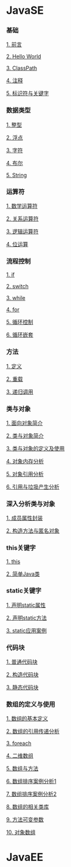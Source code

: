 # JavaSE
### 基础
[1. 前言](https://github.com/hjj5258/Java/blob/master/JavaSE/01.%E5%89%8D%E8%A8%80.md)

[2. Hello World](https://github.com/hjj5258/Java/blob/master/JavaSE/02.HelloWorld.md)

[3. ClassPath](https://github.com/hjj5258/Java/blob/master/JavaSE/03.CLASSPATH.md)

[4. 注释](https://github.com/hjj5258/Java/blob/master/JavaSE/04.%E6%B3%A8%E9%87%8A.md)

[5. 标识符与关键字](https://github.com/hjj5258/Java/blob/master/JavaSE/05.%E6%A0%87%E8%AF%86%E7%AC%A6%E4%B8%8E%E5%85%B3%E9%94%AE%E5%AD%97.md)

### 数据类型
[1. 整型](https://github.com/hjj5258/Java/blob/master/JavaSE/06.%E6%95%B4%E5%9E%8B.md)

[2. 浮点](https://github.com/hjj5258/Java/blob/master/JavaSE/07.%E6%B5%AE%E7%82%B9%E5%9E%8B.md)

[3. 字符](https://github.com/hjj5258/Java/blob/master/JavaSE/08.%E5%AD%97%E7%AC%A6%E5%9E%8B.md)

[4. 布尔](https://github.com/hjj5258/Java/blob/master/JavaSE/09.%E5%B8%83%E5%B0%94%E5%9E%8B.md)

[5. String](https://github.com/hjj5258/Java/blob/master/JavaSE/10.String%E5%AD%97%E7%AC%A6%E4%B8%B2.md)

### 运算符
[1. 数学运算符](https://github.com/hjj5258/Java/blob/master/JavaSE/11.%E6%95%B0%E5%AD%A6%E8%BF%90%E7%AE%97%E7%AC%A6.md)

[2. 关系运算符](https://github.com/hjj5258/Java/blob/master/JavaSE/12.%E5%85%B3%E7%B3%BB%E8%BF%90%E7%AE%97%E7%AC%A6.md)

[3. 逻辑运算符](https://github.com/hjj5258/Java/blob/master/JavaSE/13.%E9%80%BB%E8%BE%91%E8%BF%90%E7%AE%97%E7%AC%A6.md)

[4. 位运算](https://github.com/hjj5258/Java/blob/master/JavaSE/14.%E4%BD%8D%E8%BF%90%E7%AE%97%E7%AC%A6.md)

### 流程控制
[1. if](https://github.com/hjj5258/Java/blob/master/JavaSE/15.if.md)

[2. switch](https://github.com/hjj5258/Java/blob/master/JavaSE/16.switch.md)

[3. while](https://github.com/hjj5258/Java/blob/master/JavaSE/17.while%E5%BE%AA%E7%8E%AF.md)

[4. for](https://github.com/hjj5258/Java/blob/master/JavaSE/18.for%E5%BE%AA%E7%8E%AF.md)

[5. 循环控制](https://github.com/hjj5258/Java/blob/master/JavaSE/19.%E5%BE%AA%E7%8E%AF%E6%8E%A7%E5%88%B6.md)

[6. 循环嵌套](https://github.com/hjj5258/Java/blob/master/JavaSE/20.%E5%BE%AA%E7%8E%AF%E5%B5%8C%E5%A5%97.md)

### 方法
[1. 定义](https://github.com/hjj5258/Java/blob/master/JavaSE/21.%E6%96%B9%E6%B3%95%E5%AE%9A%E4%B9%89.md)

[2. 重载](https://github.com/hjj5258/Java/blob/master/JavaSE/22.%E6%96%B9%E6%B3%95%E9%87%8D%E8%BD%BD.md)

[3. 递归调用](https://github.com/hjj5258/Java/blob/master/JavaSE/23.%E9%80%92%E5%BD%92%E8%B0%83%E7%94%A8.md)

### 类与对象
[1. 面向对象简介](https://github.com/hjj5258/Java/blob/master/JavaSE/24.%E9%9D%A2%E5%90%91%E5%AF%B9%E8%B1%A1%E7%AE%80%E4%BB%8B.md)

[2. 类与对象简介](https://github.com/hjj5258/Java/blob/master/JavaSE/25.%E7%B1%BB%E4%B8%8E%E5%AF%B9%E8%B1%A1%E7%9A%84%E7%AE%80%E4%BB%8B.md)

[3. 类与对象的定义及使用](https://github.com/hjj5258/Java/blob/master/JavaSE/26.%E7%B1%BB%E4%B8%8E%E5%AF%B9%E8%B1%A1%E7%9A%84%E5%AE%9A%E4%B9%89%E5%8F%8A%E4%BD%BF%E7%94%A8.md)

[4. 对象内存分析](https://github.com/hjj5258/Java/blob/master/JavaSE/27.%E5%AF%B9%E8%B1%A1%E5%86%85%E5%AD%98%E5%88%86%E6%9E%90.md)

[5. 对象引用分析](https://github.com/hjj5258/Java/blob/master/JavaSE/28.%E5%AF%B9%E8%B1%A1%E7%9A%84%E5%BC%95%E7%94%A8%E5%88%86%E6%9E%90.md)

[6. 引用与垃圾产生分析](https://github.com/hjj5258/Java/blob/master/JavaSE/29.%E5%BC%95%E7%94%A8%E4%B8%8E%E5%9E%83%E5%9C%BE%E4%BA%A7%E7%94%9F%E5%88%86%E6%9E%90.md)

### 深入分析类与对象

[1. 成员属性封装](https://github.com/hjj5258/Java/blob/master/JavaSE/30.%E6%88%90%E5%91%98%E5%B1%9E%E6%80%A7%E5%B0%81%E8%A3%85.md)

[2. 构造方法与匿名对象](https://github.com/hjj5258/Java/blob/master/JavaSE/31.%E6%9E%84%E9%80%A0%E6%96%B9%E6%B3%95%E4%B8%8E%E5%8C%BF%E5%90%8D%E5%AF%B9%E8%B1%A1.md)

### this关键字

[1. this](https://github.com/hjj5258/Java/blob/master/JavaSE/32.this.md)

[2. 简单Java类](https://github.com/hjj5258/Java/blob/master/JavaSE/33.%E7%AE%80%E5%8D%95Java%E7%B1%BB.md)

### static关键字
[1. 声明static属性](https://github.com/hjj5258/Java/blob/master/JavaSE/34.%E5%A3%B0%E6%98%8Estatic%E5%B1%9E%E6%80%A7.md)

[2. 声明static方法](https://github.com/hjj5258/Java/blob/master/JavaSE/35.%E5%A3%B0%E6%98%8Estatic%E6%96%B9%E6%B3%95.md)

[3. static应用案例](https://github.com/hjj5258/Java/blob/master/JavaSE/36.static%E5%BA%94%E7%94%A8%E6%A1%88%E4%BE%8B.md)
### 代码块
[1. 普通代码块](https://github.com/hjj5258/Java/blob/master/JavaSE/37.%E6%99%AE%E9%80%9A%E4%BB%A3%E7%A0%81%E5%9D%97.md)

[2. 构造代码块](https://github.com/hjj5258/Java/blob/master/JavaSE/38.%E6%9E%84%E9%80%A0%E4%BB%A3%E7%A0%81%E5%9D%97.md)

[3. 静态代码块](https://github.com/hjj5258/Java/blob/master/JavaSE/39.%E9%9D%99%E6%80%81%E4%BB%A3%E7%A0%81%E5%9D%97.md)
### 数组的定义与使用
[1. 数组的基本定义]()

[2. 数组的引用传递分析]()

[3. foreach]()

[4. 二维数组]()

[5. 数组与方法]()

[6. 数组排序案例分析1]()

[7. 数组排序案例分析2]()

[8. 数组的相关类库]()

[9. 方法可变参数]()

[10. 对象数组]()
# JavaEE
